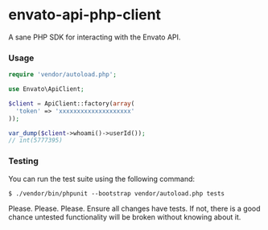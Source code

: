 # envato-api-php-client

A sane PHP SDK for interacting with the Envato API.

### Usage

```php
require 'vendor/autoload.php';

use Envato\ApiClient;

$client = ApiClient::factory(array(
  'token' => 'xxxxxxxxxxxxxxxxxxxx'
));

var_dump($client->whoami()->userId());
// int(5777395)
```

### Testing

You can run the test suite using the following command:

```
$ ./vendor/bin/phpunit --bootstrap vendor/autoload.php tests
```

Please. Please. Please. Ensure all changes have tests. If not, there is a good
chance untested functionality will be broken without knowing about it.
